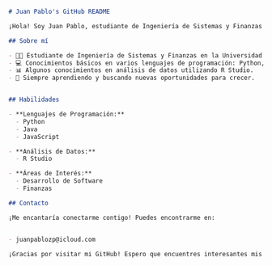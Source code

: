 ```markdown
# Juan Pablo's GitHub README

¡Hola! Soy Juan Pablo, estudiante de Ingeniería de Sistemas y Finanzas en la Universidad EAFIT. Bienvenido a mi espacio en GitHub, donde comparto mis proyectos y exploraciones en el mundo de la programación.

## Sobre mí

- 👨‍🎓 Estudiante de Ingeniería de Sistemas y Finanzas en la Universidad EAFIT.
- 💻 Conocimientos básicos en varios lenguajes de programación: Python, Java, JavaScript.
- 📊 Algunos conocimientos en análisis de datos utilizando R Studio.
- 🌱 Siempre aprendiendo y buscando nuevas oportunidades para crecer.


## Habilidades

- **Lenguajes de Programación:**
  - Python
  - Java
  - JavaScript

- **Análisis de Datos:**
  - R Studio

- **Áreas de Interés:**
  - Desarrollo de Software
  - Finanzas

## Contacto

¡Me encantaría conectarme contigo! Puedes encontrarme en:


- juanpablozp@icloud.com

¡Gracias por visitar mi GitHub! Espero que encuentres interesantes mis proyectos. No dudes en explorar y dejarme tus comentarios. ¡Hagamos cosas increíbles juntos! 👨‍💻✨
```

<!--
**JPZU/jpzu** is a ✨ _special_ ✨ repository because its `README.md` (this file) appears on your GitHub profile.

Here are some ideas to get you started:

- 🔭 I’m currently working on ...
- 🌱 I’m currently learning ...
- 👯 I’m looking to collaborate on ...
- 🤔 I’m looking for help with ...
- 💬 Ask me about ...
- 📫 How to reach me: ...
- 😄 Pronouns: ...
- ⚡ Fun fact: ...
-->

